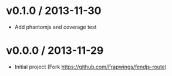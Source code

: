 # v0.1.0 / 2013-11-30

* Add phantomjs and coverage test

# v0.0.0 / 2013-11-29

* Initial project (Fork https://github.com/Frapwings/fendjs-route)

